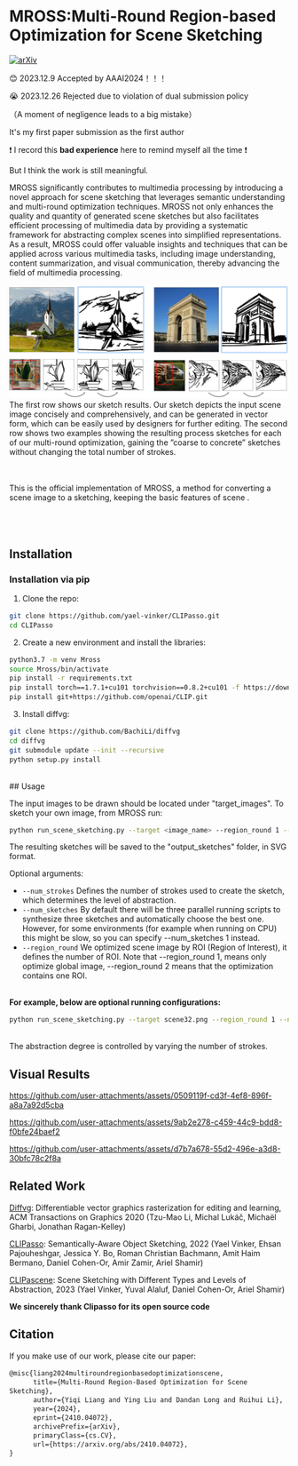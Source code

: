# MROSS:Multi-Round Region-based Optimization for Scene Sketching

[![arXiv](https://img.shields.io/badge/arXiv-2410.04072-b31b1b.svg)](https://arxiv.org/abs/2410.04072)

😊 2023.12.9 Accepted by AAAI2024！！！

😭 2023.12.26 Rejected due to violation of dual submission policy

（A moment of negligence leads to a big mistake）

It's my first paper submission as the first author

❗ I record this **bad experience** here to remind myself all the time ❗

But I think the work is still meaningful. 

MROSS significantly contributes to multimedia processing by introducing a novel approach for scene sketching that leverages semantic understanding and multi-round optimization techniques. MROSS not only enhances the quality and quantity of generated scene sketches but also facilitates efficient processing of multimedia data by providing a systematic framework for abstracting complex scenes into simplified representations. As a result, MROSS could offer valuable insights and techniques that can be applied across various multimedia tasks, including image understanding, content summarization, and visual communication, thereby advancing the field of multimedia processing.

![](repo_images/teaser.jpg?raw=true)
The first row shows our sketch results. Our sketch depicts the input scene image concisely and comprehensively, and
can be generated in vector form, which can be easily used by designers for further editing. The second row shows two examples
showing the resulting process sketches for each of our multi-round optimization, gaining the ”coarse to concrete” sketches
without changing the total number of strokes.

<br>
<br>
This is the official implementation of MROSS, a method for converting a scene image to a sketching, keeping the basic features of scene . <br>

<br>
<br>

<br>

## Installation
### Installation via pip
1.  Clone the repo:
```bash
git clone https://github.com/yael-vinker/CLIPasso.git
cd CLIPasso
```
2. Create a new environment and install the libraries:
```bash
python3.7 -m venv Mross
source Mross/bin/activate
pip install -r requirements.txt
pip install torch==1.7.1+cu101 torchvision==0.8.2+cu101 -f https://download.pytorch.org/whl/torch_stable.html
pip install git+https://github.com/openai/CLIP.git
```
3. Install diffvg:
```bash
git clone https://github.com/BachiLi/diffvg
cd diffvg
git submodule update --init --recursive
python setup.py install
```
<br>
## Usage

<!-- #### Run a model on your own image -->

The input images to be drawn should be located under "target_images".
To sketch your own image, from MROSS run:
```bash
python run_scene_sketching.py --target <image_name> --region_round 1 --num_strokes 48  --num_sketches 1
```
The resulting sketches will be saved to the "output_sketches" folder, in SVG format.

Optional arguments:
* ```--num_strokes``` Defines the number of strokes used to create the sketch, which determines the level of abstraction.
* ```--num_sketches``` By default there will be three parallel running scripts to synthesize three sketches and automatically choose the best one. However, for some environments (for example when running on CPU) this might be slow, so you can specify --num_sketches 1 instead.
* ```--region_round```  We optimized scene image by ROI (Region of Interest), it defines the number of ROI. Note that --region_round 1, means only optimize global image, --region_round 2 means that the optimization contains one ROI.


<br>
<b>For example, below are optional running configurations:</b>
<br>

```bash
python run_scene_sketching.py --target scene32.png --region_round 1 --num_strokes 48  --num_sketches 1
```
<br> The abstraction degree is controlled by varying the number of strokes.

## Visual Results
https://github.com/user-attachments/assets/0509119f-cd3f-4ef8-896f-a8a7a92d5cba

https://github.com/user-attachments/assets/9ab2e278-c459-44c9-bdd8-f0bfe24baef2

https://github.com/user-attachments/assets/d7b7a678-55d2-496e-a3d8-30bfc78c2f8a


## Related Work
[Diffvg](https://github.com/BachiLi/diffvg): Differentiable vector graphics rasterization for editing and learning, ACM Transactions on Graphics 2020 (Tzu-Mao Li, Michal Lukáč, Michaël Gharbi, Jonathan Ragan-Kelley)

[CLIPasso](https://arxiv.org/abs/2202.05822): Semantically-Aware Object Sketching, 2022 (Yael Vinker, Ehsan Pajouheshgar, Jessica Y. Bo, Roman Christian Bachmann, Amit Haim Bermano, Daniel Cohen-Or, Amir Zamir, Ariel Shamir)

[CLIPascene](https://arxiv.org/abs/2211.17256): Scene Sketching with Different Types and Levels of Abstraction, 2023 (Yael Vinker, Yuval Alaluf, Daniel Cohen-Or, Ariel Shamir)

**We sincerely thank Clipasso for its open source code**
## Citation
If you make use of our work, please cite our paper:

```
@misc{liang2024multiroundregionbasedoptimizationscene,
      title={Multi-Round Region-Based Optimization for Scene Sketching}, 
      author={Yiqi Liang and Ying Liu and Dandan Long and Ruihui Li},
      year={2024},
      eprint={2410.04072},
      archivePrefix={arXiv},
      primaryClass={cs.CV},
      url={https://arxiv.org/abs/2410.04072}, 
}
```


